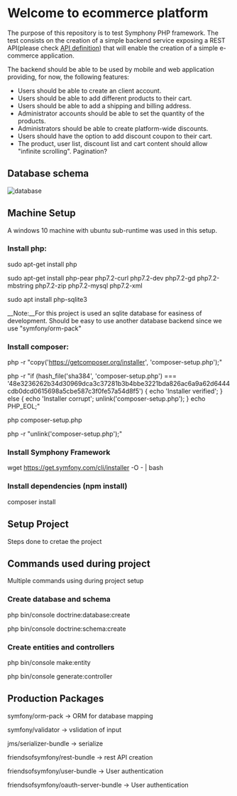 # Welcome to ecommerce platform

The purpose of this repository is to test Symphony PHP framework. 
The test consists on the creation of a simple backend service exposing a REST API(please check [API definition](./API.yaml)) that will enable the creation of a simple e-commerce application.

The backend should be able to be used by mobile and web application providing, for now, the following features:

* Users should be able to create an client account.
* Users should be able to add different products to their cart.
* Users should be able to add a shipping and billing address.
* Administrator accounts should be able to set the quantity of the products.
* Administrators should be able to create platform-wide discounts.
* Users should have the option to add discount coupon to their cart.
* The product, user list, discount list and cart content should allow "infinite scrolling". Pagination?

## Database schema

![database](https://www.lucidchart.com/publicSegments/view/865fab47-8666-4d2d-ab84-c07d83dc6737/image.png)



## Machine Setup


A windows 10 machine with ubuntu sub-runtime was used in this setup.


### Install php:


sudo apt-get install php

sudo apt-get install php-pear php7.2-curl php7.2-dev php7.2-gd php7.2-mbstring php7.2-zip php7.2-mysql php7.2-xml

sudo apt install php-sqlite3

__Note:__For this project is used an sqlite database for easiness of development. Should be easy to use another database backend since we use "symfony/orm-pack"


### Install composer:


php -r "copy('https://getcomposer.org/installer', 'composer-setup.php');"

php -r "if (hash_file('sha384', 'composer-setup.php') === '48e3236262b34d30969dca3c37281b3b4bbe3221bda826ac6a9a62d6444cdb0dcd0615698a5cbe587c3f0fe57a54d8f5') { echo 'Installer verified'; } else { echo 'Installer corrupt'; unlink('composer-setup.php'); } echo PHP_EOL;"

php composer-setup.php

php -r "unlink('composer-setup.php');"


### Install Symphony Framework


wget https://get.symfony.com/cli/installer -O - | bash


### Install dependencies (npm install)


composer install






## Setup Project


Steps done to cretae the project


## Commands used during project


Multiple commands using during project setup


### Create database and schema


php bin/console doctrine:database:create

php bin/console doctrine:schema:create


### Create entities and controllers

php bin/console make:entity

php bin/console generate:controller




## Production Packages

symfony/orm-pack -> ORM for database mapping

symfony/validator -> vslidation of input 

jms/serializer-bundle -> serialize

friendsofsymfony/rest-bundle -> rest API creation

friendsofsymfony/user-bundle -> User authentication

friendsofsymfony/oauth-server-bundle -> User authentication
